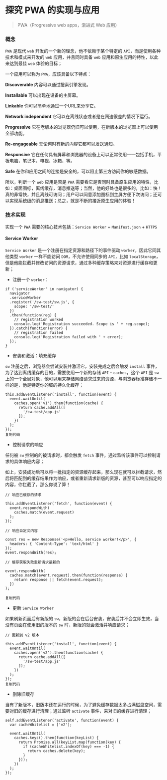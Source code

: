 # 探究 PWA 的实现与应用

> PWA（Progressive web apps，渐进式 Web 应用）

### 概念

`PWA` 是现代 `web` 开发的一个新的理念，他不依赖于某个特定的 `API`，而是使用各种技术和模式来开发的 `web` 应用，并且同时具备 `web` 应用和原生应用的特性，以此来达到最佳 `web` 体验的目标；

一个应用可以称为 `PWA`，应该具备以下特点：

**Discoverable** 内容可以通过搜索引擎发现。

**Installable** 可以出现在设备的主屏幕。

**Linkable** 你可以简单地通过一个URL来分享它。

**Network independent** 它可以在离线状态或者是在网速很差的情况下运行。

**Progressive** 它在老版本的浏览器仍旧可以使用，在新版本的浏览器上可以使用全部功能。

**Re-engageable** 无论何时有新的内容它都可以发送通知。

**Responsive** 它在任何具有屏幕和浏览器的设备上可以正常使用——包括手机，平板电脑，笔记本，电视，冰箱，等。

**Safe** 在你和应用之间的连接是安全的，可以阻止第三方访问你的敏感数据。

所以，判断一个 `web` 应用是否是 `PWA` 需要看它是否同时具备原生应用的特性，比如：桌面图标，离线缓存，消息推送等；当然，他的好处也是很多的，比如：快！真的非常快，并且离线可访问；用户可以同意添加图标到主屏方便下次访问；还可以实现系统级的消息推送；总之，就是不断的接近原生应用的体验！



### 技术实现

实现一个 `PWA` 需要的核心技术包括：`Service Worker` + `Manifest.json` + `HTTPS`

#### Service Worker

`Service Worker` 是一个注册在指定资源和路径下的事件驱动 `worker`，因此它同其他类型 `worker` 一样不能访问 `DOM`，不允许使用同步的 `API`，比如 `localStorage`，但是他能拦截并修改访问的资源请求，通过多种缓存策略来对资源进行缓存和更新；

- 注册一个 `worker`：

```
if ('serviceWorker' in navigator) {
  navigator
  .serviceWorker
  .register('/sw-test/sw.js', { 
    scope: '/sw-test/' 
  })
  .then(function(reg) {
    // registration worked
    console.log('Registration succeeded. Scope is ' + reg.scope);
  }).catch(function(error) {
    // registration failed
    console.log('Registration failed with ' + error);
  });
}

```

- 安装和激活：填充缓存

`sw` 注册之后，浏览器会尝试安装并激活它，安装完成之后会触发 `install` 事件，为了达到离线缓存的目的，需要使用一个新的存储 `API` - `caches`，这个 `API` 是 `sw` 上的一个全局对象，他可以用来存储网络请求过来的资源，与浏览器标准存储不一样的是，他是特定你的域的持久化缓存；

```
this.addEventListener('install', function(event) {
  event.waitUntil(
    caches.open('v1').then(function(cache) {
      return cache.addAll([
        '/sw-test/app.js'
      ]);
    })
  );
});
复制代码
```

- 控制请求的响应

任何被 `sw` 控制的的被请求时，都会触发 `fetch` 事件，通过监听该事件可以控制请求的具体响应内容；

如上，安装成功后可以将一批指定的资源缓存起来，那么现在就可以拦截请求，然后将匹配到的缓存结果作为响应，或者重新请求新版的资源，甚至可以响应指定的内容，你拦截了，那么你说了算！

```
// 响应已缓存的请求

this.addEventListener('fetch', function(event) {
  event.respondWith(
    caches.match(event.request)
  );
});

// 响应自定义内容

const res = new Response('<p>Hello, service worker!</p>', {
  headers: { 'Content-Type': 'text/html' }
});
event.respondWith(res);

// 缓存获取失败重新请求最新的

event.respondWith(
  caches.match(event.request).then(function(response) {
    return response || fetch(event.request);
  })
);

复制代码
```

- 更新 `Service Worker`

如果刷新页面后有新版的 `sw`，新版的会在后台安装，安装后并不会立即生效，当没有页面在使用旧的版本的 `sw` 时，新版的就会激活并响应请求；

```
// 更新到 v2 版本

this.addEventListener('install', function(event) {
  event.waitUntil(
    caches.open('v2').then(function(cache) {
      return cache.addAll([
        '/sw-test/app.js'
      ]);
    })
  );
});
复制代码
```

- 删除旧缓存

当有了新版本，旧版本还在运行的时候，为了避免缓存数据太多占满磁盘空间，需要对旧的缓存进行清理；通过监听 `activate` 事件，来对旧的缓存进行清理；

```
self.addEventListener('activate', function(event) {
  var cacheWhitelist = ['v2'];

  event.waitUntil(
    caches.keys().then(function(keyList) {
      return Promise.all(keyList.map(function(key) {
        if (cacheWhitelist.indexOf(key) === -1) {
          return caches.delete(key);
        }
      }));
    })
  );
});
```

